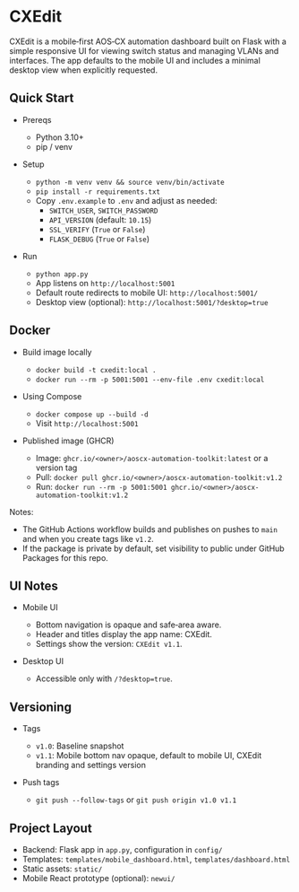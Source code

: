 # CXEdit

CXEdit is a mobile‑first AOS‑CX automation dashboard built on Flask with a simple responsive UI for viewing switch status and managing VLANs and interfaces. The app defaults to the mobile UI and includes a minimal desktop view when explicitly requested.

## Quick Start

- Prereqs
  - Python 3.10+
  - pip / venv

- Setup
  - `python -m venv venv && source venv/bin/activate`
  - `pip install -r requirements.txt`
  - Copy `.env.example` to `.env` and adjust as needed:
    - `SWITCH_USER`, `SWITCH_PASSWORD`
    - `API_VERSION` (default: `10.15`)
    - `SSL_VERIFY` (`True` or `False`)
    - `FLASK_DEBUG` (`True` or `False`)

- Run
  - `python app.py`
  - App listens on `http://localhost:5001`
  - Default route redirects to mobile UI: `http://localhost:5001/`
  - Desktop view (optional): `http://localhost:5001/?desktop=true`

## Docker

- Build image locally
  - `docker build -t cxedit:local .`
  - `docker run --rm -p 5001:5001 --env-file .env cxedit:local`

- Using Compose
  - `docker compose up --build -d`
  - Visit `http://localhost:5001`

- Published image (GHCR)
  - Image: `ghcr.io/<owner>/aoscx-automation-toolkit:latest` or a version tag
  - Pull: `docker pull ghcr.io/<owner>/aoscx-automation-toolkit:v1.2`
  - Run: `docker run --rm -p 5001:5001 ghcr.io/<owner>/aoscx-automation-toolkit:v1.2`

Notes:
- The GitHub Actions workflow builds and publishes on pushes to `main` and when you create tags like `v1.2`.
- If the package is private by default, set visibility to public under GitHub Packages for this repo.

## UI Notes

- Mobile UI
  - Bottom navigation is opaque and safe‑area aware.
  - Header and titles display the app name: CXEdit.
  - Settings show the version: `CXEdit v1.1`.

- Desktop UI
  - Accessible only with `/?desktop=true`.

## Versioning

- Tags
  - `v1.0`: Baseline snapshot
  - `v1.1`: Mobile bottom nav opaque, default to mobile UI, CXEdit branding and settings version

- Push tags
  - `git push --follow-tags` or `git push origin v1.0 v1.1`

## Project Layout

- Backend: Flask app in `app.py`, configuration in `config/`
- Templates: `templates/mobile_dashboard.html`, `templates/dashboard.html`
- Static assets: `static/`
- Mobile React prototype (optional): `newui/`
